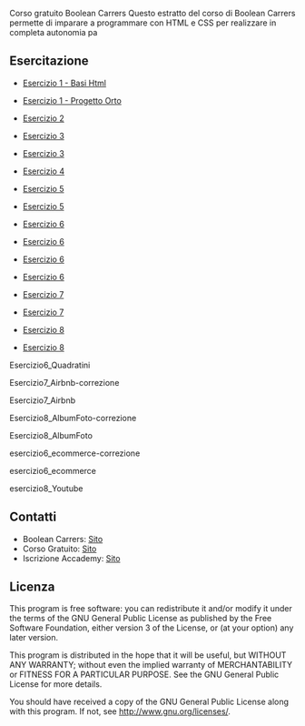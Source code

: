 Corso gratuito Boolean Carrers
Questo estratto del corso di Boolean Carrers permette di imparare a programmare con HTML e CSS per realizzare 
in completa autonomia pa

## Esercitazione

* [Esercizio 1 - Basi Html](https://github.com/francescosave/corsoBoolean-repo/tree/master/esercizio1_tag-HTML)
* [Esercizio 1 - Progetto Orto](./esercizio1_ortolana/)
* [Esercizio 2](./esercizio1_ortolana/)
* [Esercizio 3](./esercizio3_inputtag/)
* [Esercizio 3](./esercizio3_CV-correzione/)
* [Esercizio 4](./Esercizio4_gmail/)
* [Esercizio 5](./Esercizio5_css-Avanzati)
* [Esercizio 5](./Esercizio5_CV_css-Avanzati)

* [Esercizio 6](./resources/doc/pdf/GovPay-PagoPA.pdf)
* [Esercizio 6](./resources/doc/pdf/GovPay-PagoPA.pdf)
* [Esercizio 6](./resources/doc/pdf/GovPay-PagoPA.pdf)
* [Esercizio 6](./resources/doc/pdf/GovPay-PagoPA.pdf)
* [Esercizio 7](./resources/doc/pdf/GovPay-PagoPA.pdf)
* [Esercizio 7](./esercizio1_ortolana/)
* [Esercizio 8](./esercizio1_ortolana/)
* [Esercizio 8](./esercizio1_ortolana/)





Esercizio6_Quadratini


Esercizio7_Airbnb-correzione


Esercizio7_Airbnb


Esercizio8_AlbumFoto-correzione


Esercizio8_AlbumFoto








esercizio6_ecommerce-correzione


esercizio6_ecommerce


esercizio8_Youtube



## Contatti

- Boolean Carrers: [Sito](https://www.boolean.careers)
- Corso Gratuito: [Sito](https://www.boolean.careers/lezione-gratuita)
- Iscrizione Accademy: [Sito](https://www.boolean.careers/iscriviti)


## Licenza

This program is free software: you can redistribute it and/or modify
it under the terms of the GNU General Public License as published by
the Free Software Foundation, either version 3 of the License, or
(at your option) any later version.

This program is distributed in the hope that it will be useful,
but WITHOUT ANY WARRANTY; without even the implied warranty of
MERCHANTABILITY or FITNESS FOR A PARTICULAR PURPOSE.  See the
GNU General Public License for more details.

You should have received a copy of the GNU General Public License
along with this program. If not, see <http://www.gnu.org/licenses/>.
